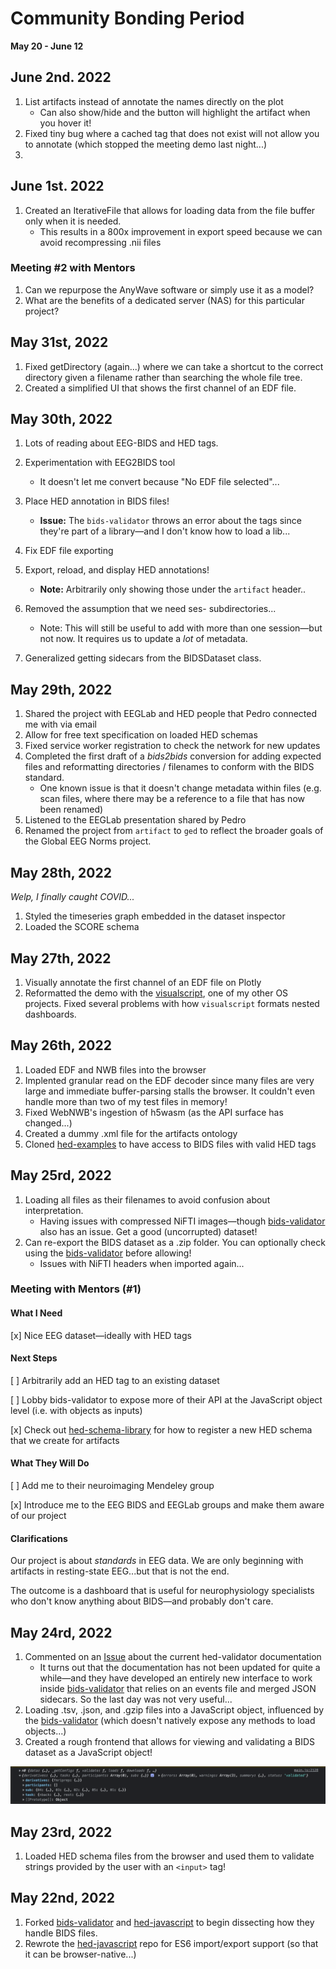 # Community Bonding Period
**May 20 - June 12**

## June 2nd. 2022
1. List artifacts instead of annotate the names directly on the plot
    - Can also show/hide and the button will highlight the artifact when you hover it!
2. Fixed tiny bug where a cached tag that does not exist will not allow you to annotate (which stopped the meeting demo last night...)
3. 

## June 1st. 2022
1. Created an IterativeFile that allows for loading data from the file buffer only when it is needed.
    - This results in a 800x improvement in export speed because we can avoid recompressing .nii files

### Meeting #2 with Mentors
1. Can we repurpose the AnyWave software or simply use it as a model?
2. What are the benefits of a dedicated server (NAS) for this particular project?


## May 31st, 2022
1. Fixed getDirectory (again...) where we can take a shortcut to the correct directory given a filename rather than searching the whole file tree.
2. Created a simplified UI that shows the first channel of an EDF file.

## May 30th, 2022
1. Lots of reading about EEG-BIDS and HED tags.
2. Experimentation with EEG2BIDS tool
    - It doesn't let me convert because "No EDF file selected"...
3. Place HED annotation in BIDS files!
    - **Issue:** The `bids-validator` throws an error about the tags since they're part of a library—and I don't know how to load a lib...
4. Fix EDF file exporting
5. Export, reload, and display HED annotations!
    - **Note:** Arbitrarily only showing those under the `artifact` header..
6. Removed the assumption that we need ses- subdirectories...
    - Note: This will still be useful to add with more than one session—but not now. It requires us to update a *lot* of metadata.

7. Generalized getting sidecars from the BIDSDataset class.

## May 29th, 2022
1. Shared the project with EEGLab and HED people that Pedro connected me with via email
2. Allow for free text specification on loaded HED schemas
3. Fixed service worker registration to check the network for new updates
4. Completed the first draft of a *bids2bids* conversion for adding expected files and reformatting directories / filenames to conform with the BIDS standard.
    - One known issue is that it doesn't change metadata within files (e.g. scan files, where there may be a reference to a file that has now been renamed)
5. Listened to the EEGLab presentation shared by Pedro
5. Renamed the project from `artifact` to `ged` to reflect the broader goals of the Global EEG Norms project.


## May 28th, 2022
*Welp, I finally caught COVID...*
1. Styled the timeseries graph embedded in the dataset inspector
2. Loaded the SCORE schema

## May 27th, 2022
1. Visually annotate the first channel of an EDF file on Plotly
2. Reformatted the demo with the [visualscript](https://github.com/brainsatplay/brainsatplay/tree/main/src/visualscript), one of my other OS projects. Fixed several problems with how `visualscript` formats nested dashboards.

## May 26th, 2022
1. Loaded EDF and NWB files into the browser
2. Implented granular read on the EDF decoder since many files are very large and immediate buffer-parsing stalls the browser. It couldn't even handle more than two of my test files in memory!
3. Fixed WebNWB's ingestion of h5wasm (as the API surface has changed...)
4. Created a dummy .xml file for the artifacts ontology
5. Cloned [hed-examples](https://github.com/hed-standard/hed-examples) to have access to BIDS files with valid HED tags

## May 25rd, 2022
1. Loading all files as their filenames to avoid confusion about interpretation.
    - Having issues with compressed NiFTI images—though [bids-validator](https://github.com/bids-standard/bids-validator) also has an issue. Get a good (uncorrupted) dataset!
2. Can re-export the BIDS dataset as a .zip folder. You can optionally check using the [bids-validator](https://github.com/bids-standard/bids-validator) before allowing!
    - Issues with NiFTI headers when imported again...

### Meeting with Mentors (#1)
#### What I Need
[x] Nice EEG dataset—ideally with HED tags

#### Next Steps
[ ] Arbitrarily add an HED tag to an existing dataset

[ ] Lobby bids-validator to expose more of their API at the JavaScript object level (i.e. with objects as inputs)

[x] Check out [hed-schema-library](https://github.com/hed-standard/hed-schema-library) for how to register a new HED schema that we create for artifacts

#### What They Will Do
[ ] Add me to their neuroimaging Mendeley group

[x] Introduce me to the EEG BIDS and EEGLab groups and make them aware of our project

#### Clarifications
Our project is about *standards* in EEG data. We are only beginning with artifacts in resting-state EEG...but that is not the end.

The outcome is a dashboard that is useful for neurophysiology specialists who don't know anything about BIDS—and probably don't care.

## May 24rd, 2022
1. Commented on an [Issue](https://github.com/hed-standard/hed-javascript/issues/11) about the current hed-validator documentation
    - It turns out that the documentation has not been updated for quite a while—and they have developed an entirely new interface to work inside [bids-validator](https://github.com/bids-standard/bids-validator) that relies on an events file and merged JSON sidecars. So the last day was not very useful...
2. Loading .tsv, .json, and .gzip files into a JavaScript object, influenced by the [bids-validator](https://github.com/bids-standard/bids-validator) (which doesn't natively expose any methods to load objects...)
3. Created a rough frontend that allows for viewing and validating a BIDS dataset as a JavaScript object!


![Screenshot of chrome developer console with BIDSDataset object](./BIDSDatasetObject.png)

## May 23rd, 2022
1. Loaded HED schema files from the browser and used them to validate strings provided by the user with an `<input>` tag!

## May 22nd, 2022
1. Forked [bids-validator](https://github.com/bids-standard/bids-validator) and  [hed-javascript](https://github.com/hed-standard/hed-javascript) to begin dissecting how they handle BIDS files.
2. Rewrote the [hed-javascript](https://github.com/hed-standard/hed-javascript) repo for ES6 import/export support (so that it can be browser-native...)